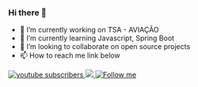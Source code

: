### Hi there 👋

<!--
**GabrielNunes12/GabrielNunes12** is a ✨ _special_ ✨ repository because its `README.md` (this file) appears on your GitHub profile.

-->

- 🔭 I’m currently working on TSA - AVIAÇÂO
- 🌱 I’m currently learning Javascript, Spring Boot
- 👯 I’m looking to collaborate on open source projects 
- 📫 How to reach me link below
<a href="https://www.youtube.com/channel/UC4gD3DdOLveC2r6tSMqNKbw">
 <img alt="youtube subscribers" src="https://github-readme-youtube-stats.herokuapp.com/subscribers/index.php?id=UC4gD3DdOLveC2r6tSMqNKbw&key=AIzaSyCWBNy7F8nXv_6OEiVeyrFlLVTluIdf4sI"/>
</a>
<a href="https://discord.gg/XjXQABH">
 <img src="https://img.shields.io/discord/591914197219016707.svg?label=&logo=discord&logoColor=ffffff&color=7389D8&labelColor=6A7EC2">
</a>
<a href="https://twitter.com/Itsan0therguy">
 <img alt="Follow me" src="https://shields.io/category/social/twitter/url?url=https://twitter.com/Itsan0therguy"/>
</a>
 
